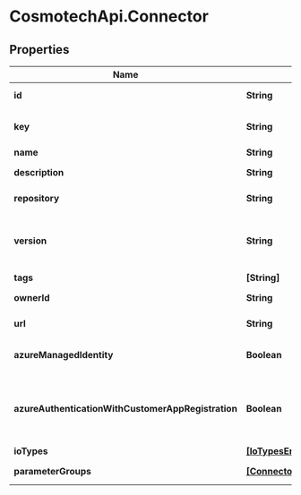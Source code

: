 # CosmotechApi.Connector

## Properties

Name | Type | Description | Notes
------------ | ------------- | ------------- | -------------
**id** | **String** | the Connector version unique identifier | [optional] [readonly] 
**key** | **String** | the Connector key which group Connector versions | [optional] 
**name** | **String** | the Connector name | [optional] 
**description** | **String** | the Connector description | [optional] 
**repository** | **String** | the registry repository containing the image | [optional] 
**version** | **String** | the Connector version MAJOR.MINOR.PATCH. Must be aligned with an existing repository tag | [optional] 
**tags** | **[String]** | the list of tags | [optional] 
**ownerId** | **String** | the user id which own this connector version | [optional] [readonly] 
**url** | **String** | an optional URL link to connector page | [optional] 
**azureManagedIdentity** | **Boolean** | whether or not the connector uses Azure Managed Identity | [optional] 
**azureAuthenticationWithCustomerAppRegistration** | **Boolean** | whether to authenticate against Azure using the app registration credentials provided by the customer | [optional] 
**ioTypes** | [**[IoTypesEnum]**](IoTypesEnum.md) |  | [optional] 
**parameterGroups** | [**[ConnectorParameterGroup]**](ConnectorParameterGroup.md) | the list of connector parameters groups | [optional] 


